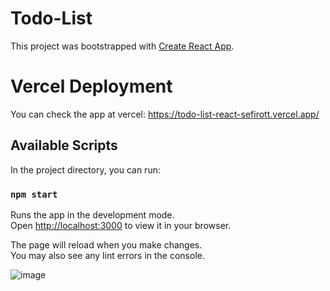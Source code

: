 # Todo-List

This project was bootstrapped with [Create React App](https://github.com/facebook/create-react-app).

# Vercel Deployment

You can check the app at vercel: https://todo-list-react-sefirott.vercel.app/

## Available Scripts

In the project directory, you can run:

### `npm start`

Runs the app in the development mode.\
Open [http://localhost:3000](http://localhost:3000) to view it in your browser.

The page will reload when you make changes.\
You may also see any lint errors in the console.

![image](https://user-images.githubusercontent.com/50793243/159304230-cfa82ff1-05e9-484b-89af-7c13f812fedd.png)

